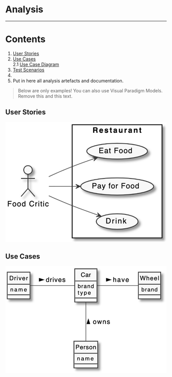 # Analysis

---

# Contents
1. [User Stories](#UserStories)<br>
2. [Use Cases]()<br>
		2.1 [Use Case Diagram]()<br>
3. [Test Scenarios]()
4. []()
5. []()
Put in here all analysis artefacts and documentation.

> Below are only examples! You can also use Visual Paradigm Models. Remove this and this text. 

## User Stories<a name="UserStories"></a>

![UC diagram](images/example-uc-diagram.jpg)

## Use Cases

![Domain model](images/example-domain-model.jpg)
